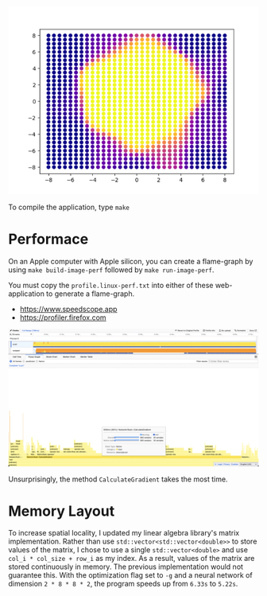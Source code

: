 ![circle](images/nn.2.8.8.2.epoch.64.512.png)

To compile the application, type `make`

# Performace

On an Apple computer with Apple silicon, you can create a flame-graph by using `make build-image-perf` followed by `make run-image-perf`.

You must copy the `profile.linux-perf.txt` into either of these web-application to generate a flame-graph.

* https://www.speedscope.app
* https://profiler.firefox.com

![flamegraph](images/sample-flamegraph.png)

Unsurprisingly, the method `CalculateGradient` takes the most time.

# Memory Layout
To increase spatial locality, I updated my linear algebra library's matrix implementation. Rather than use `std::vector<std::vector<double>>` to store values of the matrix, I chose to use a single `std::vector<double>` and use `col_i * col_size + row_i` as my index. As a result, values of the matrix are stored continuously in memory. The previous implementation would not guarantee this. With the optimization flag set to `-g` and a neural network of dimension `2 * 8 * 8 * 2`, the program speeds up from `6.33s` to `5.22s`.